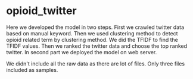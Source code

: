 # opioid_twitter
Here we developed the model in two steps. 
First we crawled twitter data based on manual keyword. Then we used clustering method to detect opioid related term by clustering method. We did the TFIDF to find the TFIDF values. Then we ranked the twitter data and choose the top ranked twitter. 
In second part we deployed the model on web server.

We didn't include all the raw data as there are lot of files. Only three files included as samples.
